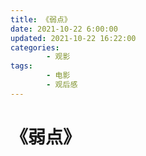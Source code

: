 ```yaml
---
title: 《弱点》
date: 2021-10-22 6:00:00
updated: 2021-10-22 16:22:00
categories:
        - 观影
tags:
        - 电影
        - 观后感
---
```


# 《弱点》
